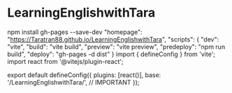 # LearningEnglishwithTara
npm install gh-pages --save-dev
"homepage": "https://Taratran88.github.io/LearningEnglishwithTara",
"scripts": {
  "dev": "vite",
  "build": "vite build",
  "preview": "vite preview",
  "predeploy": "npm run build",
  "deploy": "gh-pages -d dist"
}
import { defineConfig } from 'vite';
import react from '@vitejs/plugin-react';

export default defineConfig({
  plugins: [react()],
  base: '/LearningEnglishwithTara/', // IMPORTANT
});
